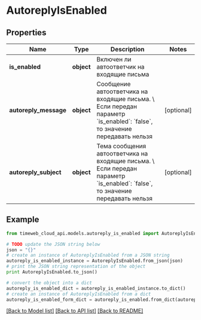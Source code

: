 # AutoreplyIsEnabled


## Properties
Name | Type | Description | Notes
------------ | ------------- | ------------- | -------------
**is_enabled** | **object** | Включен ли автоответчик на входящие письма | 
**autoreply_message** | **object** | Сообщение автоответчика на входящие письма. \\  Если передан параметр &#x60;is_enabled&#x60;: &#x60;false&#x60;, то значение передавать нельзя | [optional] 
**autoreply_subject** | **object** | Тема сообщения автоответчика на входящие письма. \\  Если передан параметр &#x60;is_enabled&#x60;: &#x60;false&#x60;, то значение передавать нельзя | [optional] 

## Example

```python
from timeweb_cloud_api.models.autoreply_is_enabled import AutoreplyIsEnabled

# TODO update the JSON string below
json = "{}"
# create an instance of AutoreplyIsEnabled from a JSON string
autoreply_is_enabled_instance = AutoreplyIsEnabled.from_json(json)
# print the JSON string representation of the object
print AutoreplyIsEnabled.to_json()

# convert the object into a dict
autoreply_is_enabled_dict = autoreply_is_enabled_instance.to_dict()
# create an instance of AutoreplyIsEnabled from a dict
autoreply_is_enabled_form_dict = autoreply_is_enabled.from_dict(autoreply_is_enabled_dict)
```
[[Back to Model list]](../README.md#documentation-for-models) [[Back to API list]](../README.md#documentation-for-api-endpoints) [[Back to README]](../README.md)


